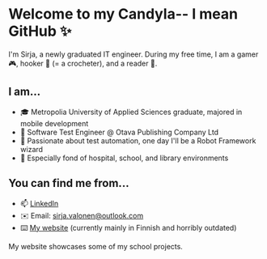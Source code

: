 # Welcome to my Candyla-- I mean GitHub ✨

I'm Sirja, a newly graduated IT engineer. During my free time, I am a gamer :video_game:, hooker :yarn: (= a crocheter), and a reader 📖.

## I am...
- 🎓 Metropolia University of Applied Sciences graduate, majored in mobile development
- 🌱 Software Test Engineer @ Otava Publishing Company Ltd 
- 🧡 Passionate about test automation, one day I'll be a Robot Framework wizard
- :tulip: Especially fond of hospital, school, and library environments

<!--
## Some school project repos
- 💊 [Meds Memory](https://github.com/Digitaalitontut/Meds-Memory) from 1st year
- 🍎 [Scraps](https://github.com/soulyvap/scraps) from 2nd year (still in progress)
-->
## You can find me from...
- 📫 [LinkedIn](https://www.linkedin.com/in/sirja-valonen-109944127/)
- ✉️ Email: sirja.valonen@outlook.com
- ⌨️ [My website](http://minaunderthesky.weebly.com/) (currently mainly in Finnish and horribly outdated)

My website showcases some of my school projects.


<!--
**sirjak/sirjak** is a ✨ _special_ ✨ repository because its `README.md` (this file) appears on your GitHub profile.

Here are some ideas to get you started:

- 🔭 I’m currently working on ...
- 🌱 I’m currently learning ...
- 👯 I’m looking to collaborate on ...
- 🤔 I’m looking for help with ...
- 💬 Ask me about ...
- 📫 How to reach me: ...
- 😄 Pronouns: ...
- ⚡ Fun fact: ...
-->

